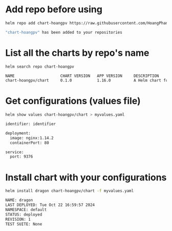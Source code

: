 # Add repo before using
```bash
helm repo add chart-hoangpv https://raw.githubusercontent.com/HoangPhan10/Helm-chart/refs/heads/master/
```
```bash
"chart-hoangpv" has been added to your repositories
```

# List all the charts by repo's name
```bash
helm search repo chart-hoangpv
```
```bash
NAME                    CHART VERSION   APP VERSION     DESCRIPTION
chart-hoangpv/chart     0.1.0           1.16.0          A Helm chart for Kubernetes
```

# Get configurations (values file)
```bash
helm show values chart-hoangpv/chart > myvalues.yaml
```
```bash
identifier: identifier

deployment:
  image: nginx:1.14.2
  containerPort: 80

service:
  port: 9376
```

# Install chart with your configurations
```bash
helm install dragon chart-hoangpv/chart -f myvalues.yaml
```
```bash
NAME: dragon
LAST DEPLOYED: Tue Oct 22 16:59:57 2024
NAMESPACE: default
STATUS: deployed
REVISION: 1
TEST SUITE: None
```
